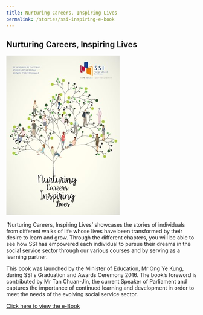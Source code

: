 ```yaml
---
title: Nurturing Careers, Inspiring Lives
permalink: /stories/ssi-inspiring-e-book
---
```


## Nurturing Careers, Inspiring Lives

[![Board Development](/images/stories/pages/inspiringbook.jpg)](/images/stories/pages/inspiringbook-webpage.html)

‘Nurturing Careers, Inspiring Lives’ showcases the stories of individuals from different walks of life whose lives have been transformed by their desire to learn and grow. Through the different chapters, you will be able to see how SSI has empowered each individual to pursue their dreams in the social service sector through our various courses and by serving as a learning partner.  

This book was launched by the Minister of Education, Mr Ong Ye Kung, during SSI's Graduation and Awards Ceremony 2016. The book’s foreword is contributed by Mr Tan Chuan-Jin, the current Speaker of Parliament and captures the importance of continued learning and development in order to meet the needs of the evolving social service sector.

[Click here to view the e-Book](/images/stories/pages/Nurturing-Careers-Inspiring-Lives-Vol-2.pdf)


